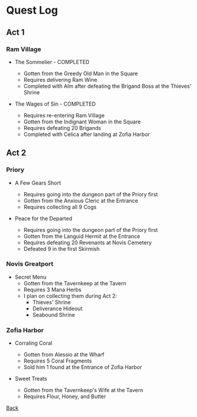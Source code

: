 # Quest Log

## Act 1

### Ram Village

- The Sommelier - COMPLETED
  - Gotten from the Greedy Old Man in the Square
  - Requires delivering Ram Wine
  - Completed with Alm after defeating the Brigand Boss at the Thieves' Shrine

- The Wages of Sin - COMPLETED
  - Requires re-entering Ram Village
  - Gotten from the Indignant Woman in the Square
  - Requires defeating 20 Brigands
  - Completed with Celica after landing at Zofia Harbor

## Act 2

### Priory

- A Few Gears Short
  - Requires going into the dungeon part of the Priory first
  - Gotten from the Anxious Cleric at the Entrance
  - Requires collecting all 9 Cogs

- Peace for the Departed
  - Requires going into the dungeon part of the Priory first
  - Gotten from the Languid Hermit at the Entrance
  - Requires defeating 20 Revenants at Novis Cemetery
  - Defeated 9 in the first Skirmish

### Novis Greatport

- Secret Menu
  - Gotten from the Tavernkeep at the Tavern
  - Requires 3 Mana Herbs
  - I plan on collecting them during Act 2:
    - Thieves' Shrine
    - Deliverance Hideout
    - Seabound Shrine

### Zofia Harbor

- Corraling Coral
  - Gotten from Alessio at the Wharf
  - Requires 5 Coral Fragments
  - Sold him 1 found at the Entrance of Zofia Harbor

- Sweet Treats
  - Gotten from the Tavernkeep's Wife at the Tavern
  - Requires Flour, Honey, and Butter

[Back](../README.md)